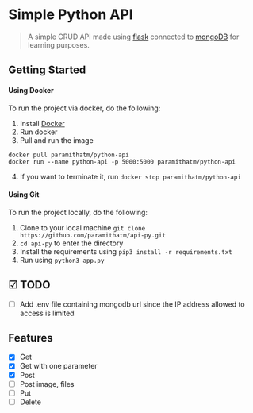 # Simple Python API

> A simple CRUD API made using [flask](http://flask.pocoo.org/) connected to [mongoDB](https://www.mongodb.com/) for learning purposes.

## Getting Started

#### Using Docker

To run the project via docker, do the following:

1. Install [Docker](https://docs.docker.com/)
2. Run docker
3. Pull and run the image
```
docker pull paramithatm/python-api
docker run --name python-api -p 5000:5000 paramithatm/python-api
```
4. If you want to terminate it, run `docker stop paramithatm/python-api`

#### Using Git

To run the project locally, do the following:
1. Clone to your local machine `git clone https://github.com/paramithatm/api-py.git`
2. `cd api-py` to enter the directory
3. Install the requirements using `pip3 install -r requirements.txt`
4. Run using `python3 app.py`

## ☑ TODO

- [ ] Add .env file containing mongodb url since the IP address allowed to access is limited

## Features

- [X] Get
- [x] Get with one parameter
- [X] Post
- [ ] Post image, files
- [ ] Put
- [ ] Delete
